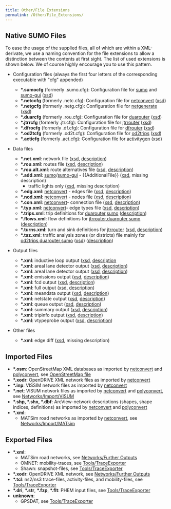 ```yaml
---
title: Other/File Extensions
permalink: /Other/File_Extensions/
---
```


## Native SUMO Files

To ease the usage of the supplied files, all of which are within a
XML-derivate, we use a naming convention for the file extensions to
allow a distinction between the contents at first sight. The list of
used extensions is shown below. We of course highly encourage you to use
this pattern.

- Configuration files (always the first four letters of the
corresponding executable with "cfg" appended)
  - **\*.sumocfg** (formerly .sumo.cfg): Configuration file for
    [sumo](../sumo.md) and [sumo-gui](../sumo-gui.md)
    ([xsd](http://sumo.dlr.de/xsd/sumoConfiguration.xsd))
  - **\*.netccfg** (formerly .netc.cfg): Configuration file for
    [netconvert](../netconvert.md)
    ([xsd](http://sumo.dlr.de/xsd/netconvertConfiguration.xsd))
  - **\*.netgcfg** (formerly .netg.cfg): Configuration file for
    [netgenerate](../netgenerate.md)
    ([xsd](http://sumo.dlr.de/xsd/netgenerateConfiguration.xsd))
  - **\*.duarcfg** (formerly .rou.cfg): Configuration file for
    [duarouter](../duarouter.md)
    ([xsd](http://sumo.dlr.de/xsd/duarouterConfiguration.xsd))
  - **\*.jtrrcfg** (formerly .jtr.cfg): Configuration file for
    [jtrrouter](../jtrrouter.md)
    ([xsd](http://sumo.dlr.de/xsd/jtrrouterConfiguration.xsd))
  - **\*.dfrocfg** (formerly .df.cfg): Configuration file for
    [dfrouter](../dfrouter.md)
    ([xsd](http://sumo.dlr.de/xsd/dfrouterConfiguration.xsd))
  - **\*.od2tcfg** (formerly .od2t.cfg): Configuration file for
    [od2trips](../od2trips.md)
    ([xsd](http://sumo.dlr.de/xsd/od2tripsConfiguration.xsd))
  - **\*.acticfg** (formerly .act.cfg): Configuration file for
    [activitygen](../activitygen.md)
    ([xsd](http://sumo.dlr.de/xsd/activitygenConfiguration.xsd))

- Data files
  - **\*.net.xml**: network file
    ([xsd](http://sumo.dlr.de/xsd/net_file.xsd),
    [description](../Networks/SUMO_Road_Networks.md))
  - **\*.rou.xml**: routes file
    ([xsd](http://sumo.dlr.de/xsd/routes_file.xsd),
    [description](../Definition_of_Vehicles,_Vehicle_Types,_and_Routes.md))
  - **\*.rou.alt.xml**: route alternatives file
    ([xsd](http://sumo.dlr.de/xsd/routes_file.xsd),
    [description](../Demand/Dynamic_User_Assignment.md#general_behavior))
  - **\*.add.xml**:
    [sumo](../sumo.md)/[sumo-gui](../sumo-gui.md) - {{AdditionalFile}}
    ([xsd](http://sumo.dlr.de/xsd/additional_file.xsd), missing description)
    - traffic lights only
      ([xsd](http://sumo.dlr.de/xsd/tllogic_file.xsd), missing
      description)
  - **\*.edg.xml**: [netconvert](../netconvert.md) - edges file
    ([xsd](http://sumo.dlr.de/xsd/edges_file.xsd),
    [description](../Networks/PlainXML.md#edge_descriptions))
  - **\*.nod.xml**: [netconvert](../netconvert.md) - nodes file
    ([xsd](http://sumo.dlr.de/xsd/nodes_file.xsd),
    [description](../Networks/PlainXML.md#node_descriptions))
  - **\*.con.xml**: [netconvert](../netconvert.md)- connection
    file ([xsd](http://sumo.dlr.de/xsd/connections_file.xsd),
    [description](../Networks/PlainXML.md#connection_descriptions))
  - **\*.typ.xml**: [netconvert](../netconvert.md)- edge types
    file ([xsd](http://sumo.dlr.de/xsd/types_file.xsd),
    [description](../SUMO_edge_type_file.md))
  - **\*.trips.xml**: trip definitions for
    [duarouter](../duarouter.md),[sumo](../sumo.md)
    ([description](../Definition_of_Vehicles,_Vehicle_Types,_and_Routes.md#incomplete_routes_trips_and_flows))
  - **\*.flows.xml**: flow definitions for
    [jtrrouter](../jtrrouter.md),[duarouter](../duarouter.md),[sumo](../sumo.md)
    ([description](../Definition_of_Vehicles,_Vehicle_Types,_and_Routes.md#incomplete_routes_trips_and_flows))
  - **\*.turns.xml**: turn and sink definitions for
    [jtrrouter](../jtrrouter.md)
    ([xsd](http://sumo.dlr.de/xsd/turns_file.xsd),
    [description](../Demand/Routing_by_Turn_Probabilities.md))
  - **\*.taz.xml**: traffic analysis zones (or districts) file
    mainly for
    [od2trips](../od2trips.md),[duarouter](../duarouter.md),[sumo](../sumo.md)
    ([xsd](http://sumo.dlr.de/xsd/taz_file.xsd))
    ([description](../Demand/Importing_O/D_Matrices.md#describing_the_taz))

- Output files
  - **\*.xml**: inductive loop output
    ([xsd](http://sumo.dlr.de/xsd/det_e1_file.xsd),
    [description](../Simulation/Output/Induction_Loops_Detectors_(E1).md)
  - **\*.xml**: areal lane detector output
    ([xsd](http://sumo.dlr.de/xsd/det_e2_file.xsd),
    [description](../Simulation/Output/Lanearea_Detectors_(E2).md))
  - **\*.xml**: areal lane detector output
    ([xsd](http://sumo.dlr.de/xsd/det_e3_file.xsd),
    [description](../Simulation/Output/Multi-Entry-Exit_Detectors_(E3).md))
  - **\*.xml**: emissions output
    ([xsd](http://sumo.dlr.de/xsd/emission_file.xsd),
    [description](../Simulation/Output/EmissionOutput.md))
  - **\*.xml**: fcd output
    ([xsd](http://sumo.dlr.de/xsd/fcd_file.xsd),
    [description](../Simulation/Output/FCDOutput.md))
  - **\*.xml**: full output
    ([xsd](http://sumo.dlr.de/xsd/full_file.xsd),
    [description](../Simulation/Output/FullOutput.md))
  - **\*.xml**: meandata output
    ([xsd](http://sumo.dlr.de/xsd/meandata_file.xsd),
    [description](../Simulation/Output/VTypeProbe.md))
  - **\*.xml**: netstate output
    ([xsd](http://sumo.dlr.de/xsd/netstate_file.xsd),
    [description](../Simulation/Output/VTypeProbe.md))
  - **\*.xml**: queue output
    ([xsd](http://sumo.dlr.de/xsd/queue_file.xsd),
    [description](../Simulation/Output/QueueOutput.md))
  - **\*.xml**: summary output
    ([xsd](http://sumo.dlr.de/xsd/summary_file.xsd),
    [description](../Simulation/Output/Summary.md))
  - **\*.xml**: tripinfo output
    ([xsd](http://sumo.dlr.de/xsd/tripinfo_file.xsd),
    [description](../Simulation/Output/TripInfo.md))
  - **\*.xml**: vtypeprobe output
    ([xsd](http://sumo.dlr.de/xsd/vtypeprobe_file.xsd),
    [description](../Simulation/Output/VTypeProbe.md))

- Other files
  - **\*.xml**: edge diff
    ([xsd](http://sumo.dlr.de/xsd/edgediff_file.xsd), missing
    description)

## Imported Files

- **\*.osm**: OpenStreetMap XML databases as imported by
[netconvert](../netconvert.md) and
[polyconvert](../polyconvert.md), see [OpenStreetMap
file](../OpenStreetMap_file.md)
- **\*.xodr**: OpenDRIVE XML network files as imported by
[netconvert](../netconvert.md)
- **\*.inp**: VISSIM network files as imported by
[netconvert](../netconvert.md)
- **\*.net**: VISUM network files as imported by
[netconvert](../netconvert.md) and
[polyconvert](../polyconvert.md), see
[Networks/Import/VISUM](../Networks/Import/VISUM.md)
- **\*.shp, \*.shx, \*.dbf**: ArcView-network descriptions (shapes,
shape indices, definitions) as imported by
[netconvert](../netconvert.md) and
[polyconvert](../polyconvert.md)
- **\*.xml**:
  - MATSim road networks as imported by
    [netconvert](../netconvert.md), see
    [Networks/Import/MATsim](../Networks/Import/MATsim.md)

## Exported Files

- **\*.xml**:
  - MATSim road networks, see [Networks/Further Outputs](../Networks/Further_Outputs.md)
  - OMNET: mobility-traces, see
    [Tools/TraceExporter](../Tools/TraceExporter.md)
  - Shawn: snapshot-files, see
    [Tools/TraceExporter](../Tools/TraceExporter.md)
- **\*.xodr**: OpenDRIVE XML network, see [Networks/Further
Outputs](../Networks/Further_Outputs.md)
- **\*.tcl**: ns2/ns3 trace-files, activity-files, and mobility-files,
see [Tools/TraceExporter](../Tools/TraceExporter.md)
- **\*.dri**, **\*.str**, **\*.fzp**, **\*.flt**: PHEM input files,
see [Tools/TraceExporter](../Tools/TraceExporter.md)
- **unknown**:
  - GPSDAT, see
    [Tools/TraceExporter](../Tools/TraceExporter.md)